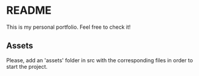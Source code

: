 # README

This is my personal portfolio. Feel free to check it!

## Assets

Please, add an 'assets' folder in src with the corresponding files in order to start the project.